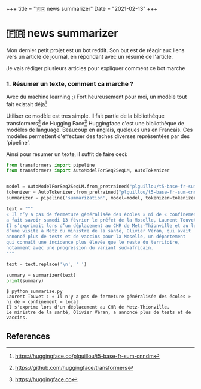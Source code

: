 +++
title = "🇫🇷 news summarizer"
Date = "2021-02-13"
+++

# 🇫🇷 news summarizer

Mon dernier petit projet est un bot reddit. 
Son but est de réagir aux liens vers un article de journal, en répondant avec un résumé de l'article.

Je vais rédiger plusieurs articles pour expliquer comment ce bot marche

### 1. Résumer un texte, comment ca marche ?

Avec du machine learning ;) Fort heureusement pour moi, un modèle tout fait existait déja[^1]

Utiliser ce modèle est tres simple. Il fait partie de la bibliothèque transformers[^2] de Hugging Face[^3]
Huggingface c'est une bibliothèque de modèles de language. Beaucoup en anglais, quelques uns en Francais.
Ces modèles permettent d'effectuer des taches diverses représentées par des 'pipeline'.

Ainsi pour résumer un texte, il suffit de faire ceci:
```python
from transformers import pipeline
from transformers import AutoModelForSeq2SeqLM, AutoTokenizer


model = AutoModelForSeq2SeqLM.from_pretrained("plguillou/t5-base-fr-sum-cnndm")
tokenizer = AutoTokenizer.from_pretrained("plguillou/t5-base-fr-sum-cnndm")
summarizer = pipeline('summarization', model=model, tokenizer=tokenizer)

text = """
« Il n’y a pas de fermeture généralisée des écoles » ni de « confinement » local, 
a fait savoir samedi 13 février le préfet de la Moselle, Laurent Touvet. 
Il s’exprimait lors d’un déplacement au CHR de Metz-Thionville et au lendemain 
d’une visite à Metz du ministre de la santé, Olivier Véran, qui avait 
annoncé plus de tests et de vaccins pour la Moselle, un département 
qui connaît une incidence plus élevée que le reste du territoire, 
notamment avec une progression du variant sud-africain.
"""

text = text.replace('\n', ' ')

summary = summarizer(text)
print(summary)
```

```shell
$ python summarize.py
Laurent Touvet : « Il n'y a pas de fermeture généralisée des écoles » ni de « confinement » local. 
Il s'exprime lors d'un déplacement au CHR de Metz-Thionville.
Le ministre de la santé, Olivier Véran, a annoncé plus de tests et de vaccins.
```




## References

[^1]: https://huggingface.co/plguillou/t5-base-fr-sum-cnndm
[^2]: https://github.com/huggingface/transformers
[^3]: https://huggingface.co